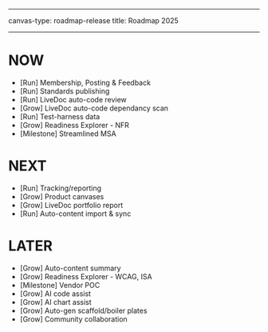  ---
 canvas-type: roadmap-release
 title: Roadmap 2025
 
 ---
 # NOW
 - [Run] Membership, Posting & Feedback
 - [Run] Standards publishing
 - [Run] LiveDoc auto-code review 
 - [Grow] LiveDoc auto-code dependancy scan
 - [Run] Test-harness data
 - [Grow] Readiness Explorer - NFR
- [Milestone] Streamlined MSA
 
 # NEXT
 - [Run] Tracking/reporting
 - [Grow] Product canvases
 - [Grow] LiveDoc portfolio report
 - [Run] Auto-content import & sync
 
 # LATER
 - [Grow] Auto-content summary
 - [Grow] Readiness Explorer - WCAG, ISA
 - [Milestone] Vendor POC
 - [Grow] AI code assist
 - [Grow] AI chart assist
 - [Grow] Auto-gen scaffold/boiler plates
 - [Grow] Community collaboration
